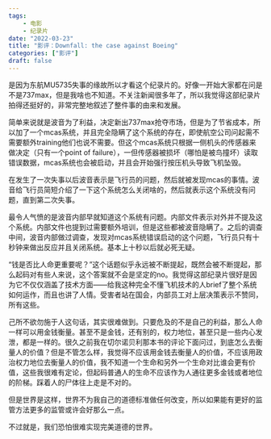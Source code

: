 ```yaml
---
tags:
    - 电影
    - 纪录片
date: "2022-03-23"
title: "影评：Downfall: the case against Boeing"
categories: ["影评"]
draft: false
---
```


是因为东航MU5735失事的缘故所以才看这个纪录片的。好像一开始大家都在问是不是737max，但是我啥也不知道。不关注新闻很多年了，所以我觉得这部纪录片拍得还挺好的，非常完整地叙述了整件事的由来和发展。

简单来说就是波音为了利益，决定新出737max抢夺市场，但是为了节省成本，所以加了一个mcas系统，并且完全隐瞒了这个系统的存在，即使航空公司问起需不需要额外training他们也说不需要。但这个mcas系统只根据一侧机头的传感器来做决定（只有一个point of failure），一但传感器被损坏（哪怕是被鸟撞坏）读取错误数据，mcas系统也会被启动，并且会开始强行按压机头导致飞机坠毁。

在发生了一次失事以后波音表示是飞行员的问题，然后就被发现mcas的事情。波音给飞行员简短介绍了一下这个系统怎么关闭啥的，然后就表示这个系统没有问题，直到第二次失事。

最令人气愤的是波音内部早就知道这个系统有问题。内部文件表示对外并不提及这个系统。内部文件也提到过需要额外培训，但是这些都被波音隐瞒了。之后的调查中间，波音内部做过调查，发现对mcas系统错误启动的这个问题，飞行员只有十秒钟来做出反应并且关闭系统。基本上十秒以后就必死无疑。

“钱是否比人命更重要呢？”这个话题似乎永远被不断提起，既然会被不断提起，那么起码对有些人来说，这个答案就不会是坚定的no。我觉得这部纪录片很好是因为它不仅仅涵盖了技术方面——给我这种完全不懂飞机技术的人brief了整个系统如何运作，而且也讲了人情。受害者站在国会，内部员工对上层决策表示不赞同，所有这些。

己所不欲勿施于人这句话，其实很难做到。只要危及的不是自己的利益，那么人命一样可以用金钱衡量。甚至不是金钱，还有别的，权力地位，甚至只是一些内心发泄，都是一样的。很久之前我在切尔诺贝利那本书的评论下面问过，到底怎么去衡量人的价值？但是不管怎么样，我觉得不应该用金钱去衡量人的价值，不应该用政治权力地位去衡量人的价值，我不知道一个生命和另外一个生命对比谁会更有价值，这些我很难有定论，但起码普通人的生命不应该作为人通往更多金钱或者地位的阶梯。踩着人的尸体往上走是不对的。

但是世界是这样，世界不为我自己的道德标准做任何改变，所以如果能有更好的监管方法更多的监管或许会好那么一点。

不过就是，我们恐怕很难实现完美道德的世界。